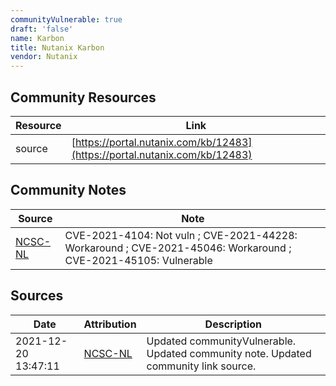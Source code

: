 ```yaml
---
communityVulnerable: true
draft: 'false'
name: Karbon
title: Nutanix Karbon
vendor: Nutanix
---
```



## Community Resources
| Resource | Link |
| --- | --- |
| source | [https://portal.nutanix.com/kb/12483](https://portal.nutanix.com/kb/12483) |

## Community Notes
| Source | Note |
| --- | --- |
| [NCSC-NL](https://github.com/NCSC-NL/log4shell/blob/main/software/README.md) | CVE-2021-4104: Not vuln ; CVE-2021-44228: Workaround ; CVE-2021-45046: Workaround ; CVE-2021-45105: Vulnerable </ul> |

## Sources
| Date | Attribution | Description |
| --- | --- | --- |
| 2021-12-20 13:47:11 | [NCSC-NL](https://github.com/NCSC-NL/log4shell/blob/main/software/README.md) | Updated communityVulnerable. Updated community note. Updated community link source.  |

